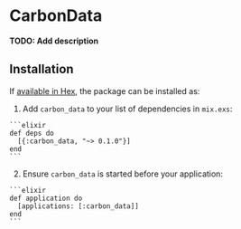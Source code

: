 # CarbonData

**TODO: Add description**

## Installation

If [available in Hex](https://hex.pm/docs/publish), the package can be installed as:

  1. Add `carbon_data` to your list of dependencies in `mix.exs`:

    ```elixir
    def deps do
      [{:carbon_data, "~> 0.1.0"}]
    end
    ```

  2. Ensure `carbon_data` is started before your application:

    ```elixir
    def application do
      [applications: [:carbon_data]]
    end
    ```

